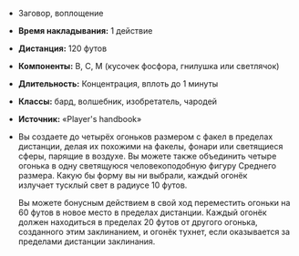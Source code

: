 - Заговор, воплощение
- **Время накладывания:** 1 действие
- **Дистанция:** 120 футов
- **Компоненты:** В, С, М (кусочек фосфора, гнилушка или светлячок)
- **Длительность:** Концентрация, вплоть до 1 минуты
- **Классы:** бард, волшебник, изобретатель, чародей
- **Источник:** «Player's handbook»
- Вы создаете до четырёх огоньков размером с факел в пределах дистанции, делая их похожими на факелы, фонари или светящиеся сферы, парящие в воздухе. Вы можете также объединить четыре огонька в одну светящуюся человекоподобную фигуру Среднего размера. Какую бы форму вы ни выбрали, каждый огонёк излучает тусклый свет в радиусе 10 футов.
    
    Вы можете бонусным действием в свой ход переместить огоньки на 60 футов в новое место в пределах дистанции. Каждый огонёк должен находиться в пределах 20 футов от другого огонька, созданного этим заклинанием, и огонёк тухнет, если оказывается за пределами дистанции заклинания.